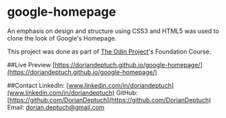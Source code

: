 # google-homepage

An emphasis on design and structure using CSS3 and HTML5 was used to clone the look of Google's Homepage.

This project was done as part of [The Odin Project](https://www.theodinproject.com)'s Foundation Course.

##Live Preview
[https://doriandeptuch.github.io/google-homepage/](https://doriandeptuch.github.io/google-homepage/)

##Contact
LinkedIn: [www.linkedin.com/in/doriandeptuch](www.linkedin.com/in/doriandeptuch)
GitHub: [https://github.com/DorianDeptuch](https://github.com/DorianDeptuch)
Email: [dorian.deptuch@gmail.com](mailto:dorian.deptuch@gmail.com)
